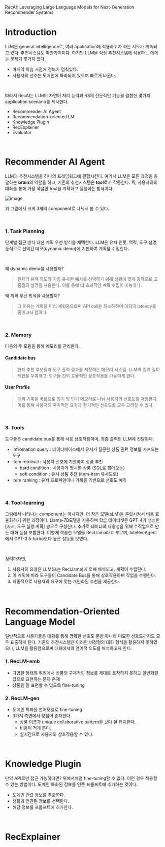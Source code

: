 RecAI: Leveraging Large Language Models for Next-Generation Recommender Systems

# Introduction
LLM은 general intelligence로, 여러 application에 적용하고자 하는 시도가 계속되고 있다. 추천시스템도 마찬가지이다. 
하지만 LLM을 직접 추천시스템에 적용하는 데에는 문제가 몇가지 있다.
- 마지막 학습 시점에 정보가 멈춰있다.
- 사용자의 선호는 도메인에 특화되어 있으며 빠르게 바뀐다.

</br>

따라서 RecAI는 LLM의 자연어 처리 능력과 RS의 전문적인 기능을 결합한 몇가지 application scenario를 제시한다.
- Recommender AI Agent
- Recommendation-oriented LM
- Knowledge Plugin
- RecExplainer
- Evaluator

</br>

# Recommender AI Agent
LLM과 추천시스템을 하나의 프레임워크에 결합시킨다. 여기서 LLM은 모든 과정을 총괄하는 **brain**의 역할을 하고, 기존의 추천시스템은 **tool**로서 작동한다.
즉, 사용자와의 대화를 통해 가장 적절한 tool을 계획하고 실행하는 방식이다.

![image](https://github.com/yunhyechoi/paper-review/assets/166207923/ae80f090-4098-46a7-a07a-1ff55b5b01d8)

위 그림에서 크게 3개의 component로 나눠서 볼 수 있다.

</br>

### 1. Task Planning
단계별 접근 방식 대신 계획 우선 방식을 채택한다. LLM은 유저 인풋, 맥락, 도구 설명, 동적으로 선택된 데모(dynamic demo)에 기반하여 계획을 수립한다.

</br>

왜 dynamic demo를 사용할까?
> 현재의 유저 의도와 가장 유사한 예시를 선택하기 위해 상황에 맞게 동적으로 고품질의 설명을 사용한다. 이를 통해 더 효과적인 계획 수립이 가능하다.

왜 계획 우선 방식을 사용할까?
> 그 이유는 계획을 미리 세워둠으로써 API call을 최소하하여 대화의 latency를 줄이고자 함이다. 

</br>

### 2. Memory
다음의 두 모듈을 통해 메모리를 관리한다.

#### Candidate bus
> 현재 추천 후보들과 도구 출력 결과를 저장하는 메모리 시스템.
> LLM의 입력 길이 제한을 우회하고, 도구들 간의 효율적인 상호작용을 가능하게 한다.

#### User Profile
> 대화 기록을 바탕으로 장기 및 단기 메모리로 나눠 사용자의 선호도를 저장한다.
> 이를 통해 사용자의 즉각적인 요청과 장기적인 선호도를 모두 고려할 수 있다.

</br>

### 3. Tools
도구들은 candidate bus를 통해 서로 상호작용하며, 최종 출력만 LLM에 전달된다. 
- infromation query : 데이터베이스에서 유저가 질문한 상품 관련 정보를 가져오는 도구 
- item retrieval : 사용자 선호에 기반하여 상품 추천
  - hard condition : 사용자가 명시한 상품 (SQL로 뽑아오는)
  - soft condition : 유사 상품 추천 (item-item 유사도로)
- item ranking : 유저 프로파일이나 기록을 기반으로 선호도 예측

</br>

### 4. Tool-learning
그림에서 나타나는 component는 아니지만, 더 작은 모델(sLM)을 훈련시켜서 비용 효율화하기 위한 과정이다.
Llama-7B모델을 사용하며 학습 데이터셋은 GPT-4가 생성한 [지시, 도구 실행 계획] 쌍으로 구성한다. 
추가로 데이터의 다양성을 위해 수작업으로 만든 대화 등을 포함한다. 
이렇게 학습한 모델을 RecLlama라고 부르며, InteRecAgent에서 GPT-3.5-turbo보다 높은 성능을 보였다. 

</br>

정리하자면, 
1. 사용자의 요청은 LLM(또는 RecLlama)에 의해 해석되고, 계획이 수립된다.
2. 이 계획에 따라 도구들이 Candidate Bus를 통해 상호작용하며 작업을 수행한다.
3. 최종적으로 사용자의 요구에 맞는 개인화된 추천을 제공한다.

</br>

# Recommendation-Oriented Language Model
일반적으로 사용자들은 대화를 통해 명확한 선호도 뿐만 아니라 미묘한 선호도까지도 모두 표출하게 된다. 
기존의 추천시스템은 이러한 비정형의 대화 형식을 활용하지 못하였으나, LLM을 활용함으로써 대화에서의 언어적 의도를 해석하고자 한다. 

### 1. RecLM-emb
- 다양한 형태의 쿼리에서 상품의 구체적인 정보를 제대로 포착하지 못하고 일반화된 값으로 표현하는 문제 존재
- 상품을 잘 표현할 수 있도록 fine-tuning

### 2. RecLM-gen
- 도메인 특화된 언어모델로 fine-tuning
- 3가지 측면에서 장점이 존재한다.
  - 상품 이름과 unique collaborative pattern을 보다 잘 캐치한다.
  - 비용이 적게 든다.
  - 실시간으로 사용자와 상호작용할 수 있다.

</br>

# Knowledge Plugin
만약 API로만 접근 가능하다면? 위에서처럼 fine-tuning할 수 없다. 이런 경우 적용할 수 있는 방법이다.
도메인 특화된 정보를 인풋 프롬프트에 추가하는 것이다.
- 도메인 관련 정보를 추출한다.
- 샘플과 연관된 정보를 선택한다.
- 해당 정보를 프롬프트에 추가한다.

</br>

# RecExplainer
